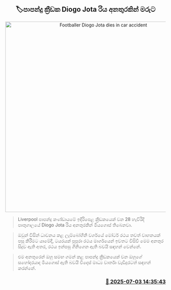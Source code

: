 <p align='center'><b><h2 align='center' title='Footballer Diogo Jota dies in car accident'>🏷පාපන්දු ක්‍රීඩක Diogo Jota රිය අනතුරකින් මරුට</h2></b></p>
<p align='center'><img src='https://helakuru.sgp1.cdn.digitaloceanspaces.com/esana/images/lib/diogo-jota.jpg' width='600' alt='Footballer Diogo Jota dies in car accident'></p>

> Liverpool පාපන්දු කණ්ඩායමේ ඉදිරිපෙළ ක්‍රීඩකයෙක් වන 28 හැවිරිදි පෘතුගාලයේ Diogo Jota රිය අනතුරකින් මියගොස් තිබෙනවා.

> ඔවුන් විසින් ධාවනය කළ ලැම්බෝගිනි වර්ගයේ මෝටර් රථය තවත් වාහනයක් පසු කිරීමට යාමේදී, ටයරයක් පුපුරා රථය මාර්ගයෙන් ඉවතට විසිවී මෙම අනතුර සිදුව ඇති අතර, රථය ඉන්පසු ගිනිගෙන ඇති බවයි සඳහන් වෙන්නේ.

> එම අනතුරෙන් ඔහු සමඟ ගමන් කළ පාපන්දු ක්‍රීඩකයෙක් වන ඔහුගේ සහෝදරයාද මියගොස් ඇති බවයි විදෙස් මාධ්‍ය වාර්තා වැඩිදුරටත් සඳහන් කරන්නේ. 



<h3 align='right'><a href='https://www.helakuru.lk/esana/p/111560/'>📅 2025-07-03 14:35:43</a></h3>
